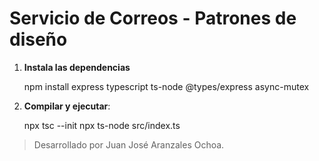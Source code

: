 

# Servicio de Correos - Patrones de diseño

 

 1. **Instala las dependencias**

    npm install express typescript ts-node @types/express async-mutex

 2. **Compilar y ejecutar**: 

    npx tsc --init
    npx ts-node src/index.ts


> Desarrollado por Juan José Aranzales Ochoa.
